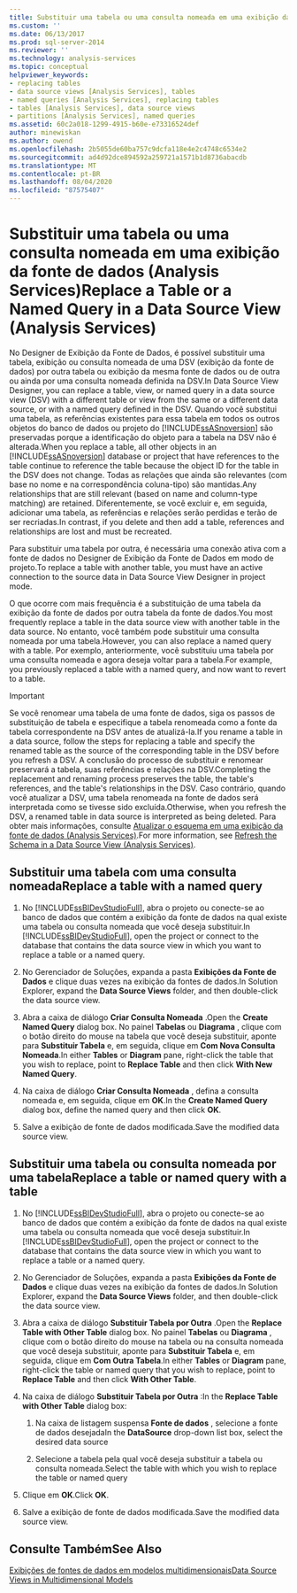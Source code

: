 ```yaml
---
title: Substituir uma tabela ou uma consulta nomeada em uma exibição da fonte de dados (Analysis Services) | Microsoft Docs
ms.custom: ''
ms.date: 06/13/2017
ms.prod: sql-server-2014
ms.reviewer: ''
ms.technology: analysis-services
ms.topic: conceptual
helpviewer_keywords:
- replacing tables
- data source views [Analysis Services], tables
- named queries [Analysis Services], replacing tables
- tables [Analysis Services], data source views
- partitions [Analysis Services], named queries
ms.assetid: 60c2a018-1299-4915-b60e-e73316524def
author: minewiskan
ms.author: owend
ms.openlocfilehash: 2b5055de60ba757c9dcfa118e4e2c4748c6534e2
ms.sourcegitcommit: ad4d92dce894592a259721a1571b1d8736abacdb
ms.translationtype: MT
ms.contentlocale: pt-BR
ms.lasthandoff: 08/04/2020
ms.locfileid: "87575407"
---
```

# <a name="replace-a-table-or-a-named-query-in-a-data-source-view-analysis-services"></a><span data-ttu-id="fc588-102">Substituir uma tabela ou uma consulta nomeada em uma exibição da fonte de dados (Analysis Services)</span><span class="sxs-lookup"><span data-stu-id="fc588-102">Replace a Table or a Named Query in a Data Source View (Analysis Services)</span></span>
  <span data-ttu-id="fc588-103">No Designer de Exibição da Fonte de Dados, é possível substituir uma tabela, exibição ou consulta nomeada de uma DSV (exibição da fonte de dados) por outra tabela ou exibição da mesma fonte de dados ou de outra ou ainda por uma consulta nomeada definida na DSV.</span><span class="sxs-lookup"><span data-stu-id="fc588-103">In Data Source View Designer, you can replace a table, view, or named query in a data source view (DSV) with a different table or view from the same or a different data source, or with a named query defined in the DSV.</span></span> <span data-ttu-id="fc588-104">Quando você substitui uma tabela, as referências existentes para essa tabela em todos os outros objetos do banco de dados ou projeto do [!INCLUDE[ssASnoversion](../../includes/ssasnoversion-md.md)] são preservadas porque a identificação do objeto para a tabela na DSV não é alterada.</span><span class="sxs-lookup"><span data-stu-id="fc588-104">When you replace a table, all other objects in an [!INCLUDE[ssASnoversion](../../includes/ssasnoversion-md.md)] database or project that have references to the table continue to reference the table because the object ID for the table in the DSV does not change.</span></span> <span data-ttu-id="fc588-105">Todas as relações que ainda são relevantes (com base no nome e na correspondência coluna-tipo) são mantidas.</span><span class="sxs-lookup"><span data-stu-id="fc588-105">Any relationships that are still relevant (based on name and column-type matching) are retained.</span></span> <span data-ttu-id="fc588-106">Diferentemente, se você excluir e, em seguida, adicionar uma tabela, as referências e relações serão perdidas e terão de ser recriadas.</span><span class="sxs-lookup"><span data-stu-id="fc588-106">In contrast, if you delete and then add a table, references and relationships are lost and must be recreated.</span></span>  
  
 <span data-ttu-id="fc588-107">Para substituir uma tabela por outra, é necessária uma conexão ativa com a fonte de dados no Designer de Exibição da Fonte de Dados em modo de projeto.</span><span class="sxs-lookup"><span data-stu-id="fc588-107">To replace a table with another table, you must have an active connection to the source data in Data Source View Designer in project mode.</span></span>  
  
 <span data-ttu-id="fc588-108">O que ocorre com mais frequência é a substituição de uma tabela da exibição da fonte de dados por outra tabela da fonte de dados.</span><span class="sxs-lookup"><span data-stu-id="fc588-108">You most frequently replace a table in the data source view with another table in the data source.</span></span> <span data-ttu-id="fc588-109">No entanto, você também pode substituir uma consulta nomeada por uma tabela.</span><span class="sxs-lookup"><span data-stu-id="fc588-109">However, you can also replace a named query with a table.</span></span> <span data-ttu-id="fc588-110">Por exemplo, anteriormente, você substituiu uma tabela por uma consulta nomeada e agora deseja voltar para a tabela.</span><span class="sxs-lookup"><span data-stu-id="fc588-110">For example, you previously replaced a table with a named query, and now want to revert to a table.</span></span>  
  
> [!IMPORTANT]  
>  <span data-ttu-id="fc588-111">Se você renomear uma tabela de uma fonte de dados, siga os passos de substituição de tabela e especifique a tabela renomeada como a fonte da tabela correspondente na DSV antes de atualizá-la.</span><span class="sxs-lookup"><span data-stu-id="fc588-111">If you rename a table in a data source, follow the steps for replacing a table and specify the renamed table as the source of the corresponding table in the DSV before you refresh a DSV.</span></span> <span data-ttu-id="fc588-112">A conclusão do processo de substituir e renomear preservará a tabela, suas referências e relações na DSV.</span><span class="sxs-lookup"><span data-stu-id="fc588-112">Completing the replacement and renaming process preserves the table, the table's references, and the table's relationships in the DSV.</span></span> <span data-ttu-id="fc588-113">Caso contrário, quando você atualizar a DSV, uma tabela renomeada na fonte de dados será interpretada como se tivesse sido excluída.</span><span class="sxs-lookup"><span data-stu-id="fc588-113">Otherwise, when you refresh the DSV, a renamed table in data source is interpreted as being deleted.</span></span> <span data-ttu-id="fc588-114">Para obter mais informações, consulte [Atualizar o esquema em uma exibição da fonte de dados &#40;Analysis Services&#41;](refresh-the-schema-in-a-data-source-view-analysis-services.md).</span><span class="sxs-lookup"><span data-stu-id="fc588-114">For more information, see [Refresh the Schema in a Data Source View &#40;Analysis Services&#41;](refresh-the-schema-in-a-data-source-view-analysis-services.md).</span></span>  
  
##  <a name="replace-a-table-with-a-named-query"></a><a name="bkmk_nq"></a> <span data-ttu-id="fc588-115">Substituir uma tabela com uma consulta nomeada</span><span class="sxs-lookup"><span data-stu-id="fc588-115">Replace a table with a named query</span></span>  
  
1.  <span data-ttu-id="fc588-116">No [!INCLUDE[ssBIDevStudioFull](../../includes/ssbidevstudiofull-md.md)], abra o projeto ou conecte-se ao banco de dados que contém a exibição da fonte de dados na qual existe uma tabela ou consulta nomeada que você deseja substituir.</span><span class="sxs-lookup"><span data-stu-id="fc588-116">In [!INCLUDE[ssBIDevStudioFull](../../includes/ssbidevstudiofull-md.md)], open the project or connect to the database that contains the data source view in which you want to replace a table or a named query.</span></span>  
  
2.  <span data-ttu-id="fc588-117">No Gerenciador de Soluções, expanda a pasta **Exibições da Fonte de Dados** e clique duas vezes na exibição da fontes de dados.</span><span class="sxs-lookup"><span data-stu-id="fc588-117">In Solution Explorer, expand the **Data Source Views** folder, and then double-click the data source view.</span></span>  
  
3.  <span data-ttu-id="fc588-118">Abra a caixa de diálogo **Criar Consulta Nomeada** .</span><span class="sxs-lookup"><span data-stu-id="fc588-118">Open the **Create Named Query** dialog box.</span></span> <span data-ttu-id="fc588-119">No painel **Tabelas** ou **Diagrama** , clique com o botão direito do mouse na tabela que você deseja substituir, aponte para **Substituir Tabela** e, em seguida, clique em **Com Nova Consulta Nomeada**.</span><span class="sxs-lookup"><span data-stu-id="fc588-119">In either **Tables** or **Diagram** pane, right-click the table that you wish to replace, point to **Replace Table** and then click **With New Named Query**.</span></span>  
  
4.  <span data-ttu-id="fc588-120">Na caixa de diálogo **Criar Consulta Nomeada** , defina a consulta nomeada e, em seguida, clique em **OK**.</span><span class="sxs-lookup"><span data-stu-id="fc588-120">In the **Create Named Query** dialog box, define the named query and then click **OK**.</span></span>  
  
5.  <span data-ttu-id="fc588-121">Salve a exibição de fonte de dados modificada.</span><span class="sxs-lookup"><span data-stu-id="fc588-121">Save the modified data source view.</span></span>  
  
## <a name="replace-a-table-or-named-query-with-a-table"></a><span data-ttu-id="fc588-122">Substituir uma tabela ou consulta nomeada por uma tabela</span><span class="sxs-lookup"><span data-stu-id="fc588-122">Replace a table or named query with a table</span></span>  
  
1.  <span data-ttu-id="fc588-123">No [!INCLUDE[ssBIDevStudioFull](../../includes/ssbidevstudiofull-md.md)], abra o projeto ou conecte-se ao banco de dados que contém a exibição da fonte de dados na qual existe uma tabela ou consulta nomeada que você deseja substituir.</span><span class="sxs-lookup"><span data-stu-id="fc588-123">In [!INCLUDE[ssBIDevStudioFull](../../includes/ssbidevstudiofull-md.md)], open the project or connect to the database that contains the data source view in which you want to replace a table or a named query.</span></span>  
  
2.  <span data-ttu-id="fc588-124">No Gerenciador de Soluções, expanda a pasta **Exibições da Fonte de Dados** e clique duas vezes na exibição da fontes de dados.</span><span class="sxs-lookup"><span data-stu-id="fc588-124">In Solution Explorer, expand the **Data Source Views** folder, and then double-click the data source view.</span></span>  
  
3.  <span data-ttu-id="fc588-125">Abra a caixa de diálogo **Substituir Tabela por Outra** .</span><span class="sxs-lookup"><span data-stu-id="fc588-125">Open the **Replace Table with Other Table** dialog box.</span></span> <span data-ttu-id="fc588-126">No painel **Tabelas** ou **Diagrama** , clique com o botão direito do mouse na tabela ou na consulta nomeada que você deseja substituir, aponte para **Substituir Tabela** e, em seguida, clique em **Com Outra Tabela**.</span><span class="sxs-lookup"><span data-stu-id="fc588-126">In either **Tables** or **Diagram** pane, right-click the table or named query that you wish to replace, point to **Replace Table** and then click **With Other Table**.</span></span>  
  
4.  <span data-ttu-id="fc588-127">Na caixa de diálogo **Substituir Tabela por Outra** :</span><span class="sxs-lookup"><span data-stu-id="fc588-127">In the **Replace Table with Other Table** dialog box:</span></span>  
  
    1.  <span data-ttu-id="fc588-128">Na caixa de listagem suspensa **Fonte de dados** , selecione a fonte de dados desejada</span><span class="sxs-lookup"><span data-stu-id="fc588-128">In the **DataSource** drop-down list box, select the desired data source</span></span>  
  
    2.  <span data-ttu-id="fc588-129">Selecione a tabela pela qual você deseja substituir a tabela ou consulta nomeada.</span><span class="sxs-lookup"><span data-stu-id="fc588-129">Select the table with which you wish to replace the table or named query</span></span>  
  
5.  <span data-ttu-id="fc588-130">Clique em **OK**.</span><span class="sxs-lookup"><span data-stu-id="fc588-130">Click **OK**.</span></span>  
  
6.  <span data-ttu-id="fc588-131">Salve a exibição de fonte de dados modificada.</span><span class="sxs-lookup"><span data-stu-id="fc588-131">Save the modified data source view.</span></span>  
  
## <a name="see-also"></a><span data-ttu-id="fc588-132">Consulte Também</span><span class="sxs-lookup"><span data-stu-id="fc588-132">See Also</span></span>  
 [<span data-ttu-id="fc588-133">Exibições de fontes de dados em modelos multidimensionais</span><span class="sxs-lookup"><span data-stu-id="fc588-133">Data Source Views in Multidimensional Models</span></span>](data-source-views-in-multidimensional-models.md)  
  
  
